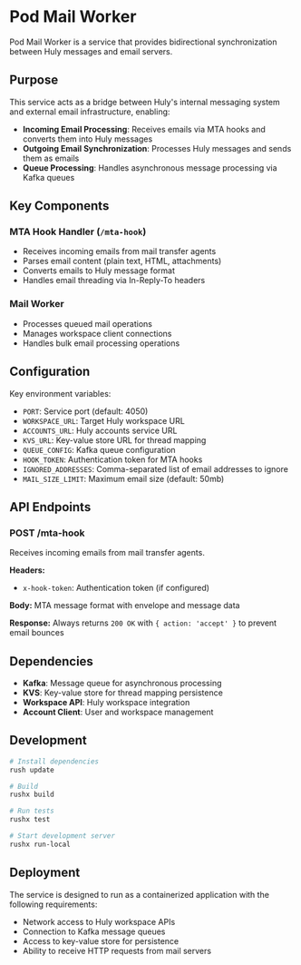 # Pod Mail Worker

Pod Mail Worker is a service that provides bidirectional synchronization between Huly messages and email servers.

## Purpose

This service acts as a bridge between Huly's internal messaging system and external email infrastructure, enabling:

- **Incoming Email Processing**: Receives emails via MTA hooks and converts them into Huly messages
- **Outgoing Email Synchronization**: Processes Huly messages and sends them as emails
- **Queue Processing**: Handles asynchronous message processing via Kafka queues

## Key Components

### MTA Hook Handler (`/mta-hook`)
- Receives incoming emails from mail transfer agents
- Parses email content (plain text, HTML, attachments)
- Converts emails to Huly message format
- Handles email threading via In-Reply-To headers

### Mail Worker
- Processes queued mail operations
- Manages workspace client connections
- Handles bulk email processing operations

## Configuration

Key environment variables:

- `PORT`: Service port (default: 4050)
- `WORKSPACE_URL`: Target Huly workspace URL
- `ACCOUNTS_URL`: Huly accounts service URL
- `KVS_URL`: Key-value store URL for thread mapping
- `QUEUE_CONFIG`: Kafka queue configuration
- `HOOK_TOKEN`: Authentication token for MTA hooks
- `IGNORED_ADDRESSES`: Comma-separated list of email addresses to ignore
- `MAIL_SIZE_LIMIT`: Maximum email size (default: 50mb)

## API Endpoints

### POST /mta-hook
Receives incoming emails from mail transfer agents.

**Headers:**
- `x-hook-token`: Authentication token (if configured)

**Body:** MTA message format with envelope and message data

**Response:** Always returns `200 OK` with `{ action: 'accept' }` to prevent email bounces

## Dependencies

- **Kafka**: Message queue for asynchronous processing
- **KVS**: Key-value store for thread mapping persistence
- **Workspace API**: Huly workspace integration
- **Account Client**: User and workspace management

## Development

```bash
# Install dependencies
rush update

# Build
rushx build

# Run tests
rushx test

# Start development server
rushx run-local

```

## Deployment

The service is designed to run as a containerized application with the following requirements:

- Network access to Huly workspace APIs
- Connection to Kafka message queues
- Access to key-value store for persistence
- Ability to receive HTTP requests from mail servers
